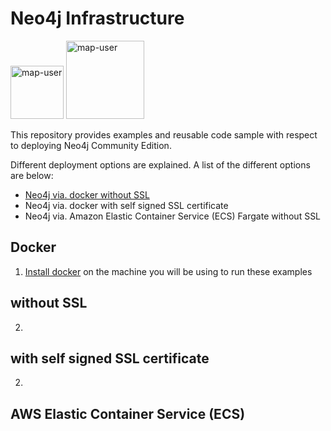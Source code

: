 # Neo4j Infrastructure

<img width="85" alt="map-user" src="https://img.shields.io/badge/views-0000-green"> <img width="125" alt="map-user" src="https://img.shields.io/badge/unique visits-0000-green">

This repository provides examples and reusable code sample with respect to deploying Neo4j Community Edition. 

Different deployment options are explained. A list of the different options are below:
* [Neo4j via. docker without SSL](https://github.com/ev2900/Neo4j_Infrastructure/blob/main/README.md#without-ssl)
* Neo4j via. docker with self signed SSL certificate
* Neo4j via. Amazon Elastic Container Service (ECS) Fargate without SSL

## Docker

1. [Install docker](https://docs.docker.com/engine/install/) on the machine you will be using to run these examples

## without SSL

2. 

## with self signed SSL certificate

2. 

## AWS Elastic Container Service (ECS)

